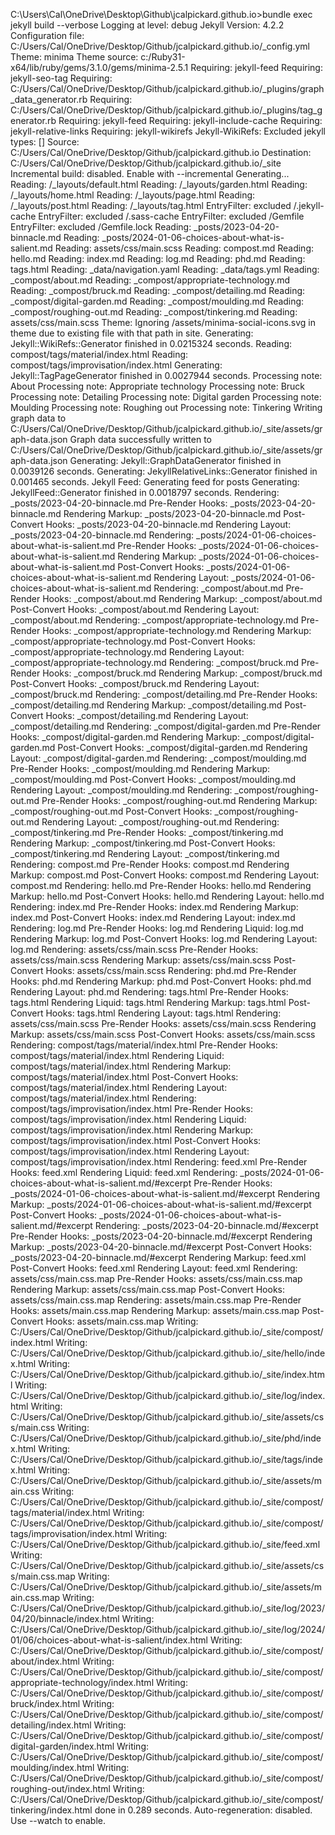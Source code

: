 C:\Users\Cal\OneDrive\Desktop\Github\jcalpickard.github.io>bundle exec jekyll build --verbose
  Logging at level: debug
    Jekyll Version: 4.2.2
Configuration file: C:/Users/Cal/OneDrive/Desktop/Github/jcalpickard.github.io/_config.yml
             Theme: minima
      Theme source: c:/Ruby31-x64/lib/ruby/gems/3.1.0/gems/minima-2.5.1
         Requiring: jekyll-feed
         Requiring: jekyll-seo-tag
         Requiring: C:/Users/Cal/OneDrive/Desktop/Github/jcalpickard.github.io/_plugins/graph_data_generator.rb
         Requiring: C:/Users/Cal/OneDrive/Desktop/Github/jcalpickard.github.io/_plugins/tag_generator.rb
         Requiring: jekyll-feed
         Requiring: jekyll-include-cache
         Requiring: jekyll-relative-links
         Requiring: jekyll-wikirefs
Jekyll-WikiRefs: Excluded jekyll types: []
            Source: C:/Users/Cal/OneDrive/Desktop/Github/jcalpickard.github.io
       Destination: C:/Users/Cal/OneDrive/Desktop/Github/jcalpickard.github.io/_site
 Incremental build: disabled. Enable with --incremental
      Generating...
           Reading: /_layouts/default.html
           Reading: /_layouts/garden.html
           Reading: /_layouts/home.html
           Reading: /_layouts/page.html
           Reading: /_layouts/post.html
           Reading: /_layouts/tag.html
       EntryFilter: excluded /.jekyll-cache
       EntryFilter: excluded /.sass-cache
       EntryFilter: excluded /Gemfile
       EntryFilter: excluded /Gemfile.lock
           Reading: _posts/2023-04-20-binnacle.md
           Reading: _posts/2024-01-06-choices-about-what-is-salient.md
           Reading: assets/css/main.scss
           Reading: compost.md
           Reading: hello.md
           Reading: index.md
           Reading: log.md
           Reading: phd.md
           Reading: tags.html
           Reading: _data/navigation.yaml
           Reading: _data/tags.yml
           Reading: _compost/about.md
           Reading: _compost/appropriate-technology.md
           Reading: _compost/bruck.md
           Reading: _compost/detailing.md
           Reading: _compost/digital-garden.md
           Reading: _compost/moulding.md
           Reading: _compost/roughing-out.md
           Reading: _compost/tinkering.md
           Reading: assets/css/main.scss
             Theme: Ignoring /assets/minima-social-icons.svg in theme due to existing file with that path in site.
        Generating: Jekyll::WikiRefs::Generator finished in 0.0215324 seconds.
           Reading: compost/tags/material/index.html
           Reading: compost/tags/improvisation/index.html
        Generating: Jekyll::TagPageGenerator finished in 0.0027944 seconds.
Processing note: About
Processing note: Appropriate technology
Processing note: Bruck
Processing note: Detailing
Processing note: Digital garden
Processing note: Moulding
Processing note: Roughing out
Processing note: Tinkering
Writing graph data to C:/Users/Cal/OneDrive/Desktop/Github/jcalpickard.github.io/_site/assets/graph-data.json
Graph data successfully written to C:/Users/Cal/OneDrive/Desktop/Github/jcalpickard.github.io/_site/assets/graph-data.json
        Generating: Jekyll::GraphDataGenerator finished in 0.0039126 seconds.
        Generating: JekyllRelativeLinks::Generator finished in 0.001465 seconds.
       Jekyll Feed: Generating feed for posts
        Generating: JekyllFeed::Generator finished in 0.0018797 seconds.
         Rendering: _posts/2023-04-20-binnacle.md
  Pre-Render Hooks: _posts/2023-04-20-binnacle.md
  Rendering Markup: _posts/2023-04-20-binnacle.md
Post-Convert Hooks: _posts/2023-04-20-binnacle.md
  Rendering Layout: _posts/2023-04-20-binnacle.md
         Rendering: _posts/2024-01-06-choices-about-what-is-salient.md
  Pre-Render Hooks: _posts/2024-01-06-choices-about-what-is-salient.md
  Rendering Markup: _posts/2024-01-06-choices-about-what-is-salient.md
Post-Convert Hooks: _posts/2024-01-06-choices-about-what-is-salient.md
  Rendering Layout: _posts/2024-01-06-choices-about-what-is-salient.md
         Rendering: _compost/about.md
  Pre-Render Hooks: _compost/about.md
  Rendering Markup: _compost/about.md
Post-Convert Hooks: _compost/about.md
  Rendering Layout: _compost/about.md
         Rendering: _compost/appropriate-technology.md
  Pre-Render Hooks: _compost/appropriate-technology.md
  Rendering Markup: _compost/appropriate-technology.md
Post-Convert Hooks: _compost/appropriate-technology.md
  Rendering Layout: _compost/appropriate-technology.md
         Rendering: _compost/bruck.md
  Pre-Render Hooks: _compost/bruck.md
  Rendering Markup: _compost/bruck.md
Post-Convert Hooks: _compost/bruck.md
  Rendering Layout: _compost/bruck.md
         Rendering: _compost/detailing.md
  Pre-Render Hooks: _compost/detailing.md
  Rendering Markup: _compost/detailing.md
Post-Convert Hooks: _compost/detailing.md
  Rendering Layout: _compost/detailing.md
         Rendering: _compost/digital-garden.md
  Pre-Render Hooks: _compost/digital-garden.md
  Rendering Markup: _compost/digital-garden.md
Post-Convert Hooks: _compost/digital-garden.md
  Rendering Layout: _compost/digital-garden.md
         Rendering: _compost/moulding.md
  Pre-Render Hooks: _compost/moulding.md
  Rendering Markup: _compost/moulding.md
Post-Convert Hooks: _compost/moulding.md
  Rendering Layout: _compost/moulding.md
         Rendering: _compost/roughing-out.md
  Pre-Render Hooks: _compost/roughing-out.md
  Rendering Markup: _compost/roughing-out.md
Post-Convert Hooks: _compost/roughing-out.md
  Rendering Layout: _compost/roughing-out.md
         Rendering: _compost/tinkering.md
  Pre-Render Hooks: _compost/tinkering.md
  Rendering Markup: _compost/tinkering.md
Post-Convert Hooks: _compost/tinkering.md
  Rendering Layout: _compost/tinkering.md
         Rendering: compost.md
  Pre-Render Hooks: compost.md
  Rendering Markup: compost.md
Post-Convert Hooks: compost.md
  Rendering Layout: compost.md
         Rendering: hello.md
  Pre-Render Hooks: hello.md
  Rendering Markup: hello.md
Post-Convert Hooks: hello.md
  Rendering Layout: hello.md
         Rendering: index.md
  Pre-Render Hooks: index.md
  Rendering Markup: index.md
Post-Convert Hooks: index.md
  Rendering Layout: index.md
         Rendering: log.md
  Pre-Render Hooks: log.md
  Rendering Liquid: log.md
  Rendering Markup: log.md
Post-Convert Hooks: log.md
  Rendering Layout: log.md
         Rendering: assets/css/main.scss
  Pre-Render Hooks: assets/css/main.scss
  Rendering Markup: assets/css/main.scss
Post-Convert Hooks: assets/css/main.scss
         Rendering: phd.md
  Pre-Render Hooks: phd.md
  Rendering Markup: phd.md
Post-Convert Hooks: phd.md
  Rendering Layout: phd.md
         Rendering: tags.html
  Pre-Render Hooks: tags.html
  Rendering Liquid: tags.html
  Rendering Markup: tags.html
Post-Convert Hooks: tags.html
  Rendering Layout: tags.html
         Rendering: assets/css/main.scss
  Pre-Render Hooks: assets/css/main.scss
  Rendering Markup: assets/css/main.scss
Post-Convert Hooks: assets/css/main.scss
         Rendering: compost/tags/material/index.html
  Pre-Render Hooks: compost/tags/material/index.html
  Rendering Liquid: compost/tags/material/index.html
  Rendering Markup: compost/tags/material/index.html
Post-Convert Hooks: compost/tags/material/index.html
  Rendering Layout: compost/tags/material/index.html
         Rendering: compost/tags/improvisation/index.html
  Pre-Render Hooks: compost/tags/improvisation/index.html
  Rendering Liquid: compost/tags/improvisation/index.html
  Rendering Markup: compost/tags/improvisation/index.html
Post-Convert Hooks: compost/tags/improvisation/index.html
  Rendering Layout: compost/tags/improvisation/index.html
         Rendering: feed.xml
  Pre-Render Hooks: feed.xml
  Rendering Liquid: feed.xml
         Rendering: _posts/2024-01-06-choices-about-what-is-salient.md/#excerpt
  Pre-Render Hooks: _posts/2024-01-06-choices-about-what-is-salient.md/#excerpt
  Rendering Markup: _posts/2024-01-06-choices-about-what-is-salient.md/#excerpt
Post-Convert Hooks: _posts/2024-01-06-choices-about-what-is-salient.md/#excerpt
         Rendering: _posts/2023-04-20-binnacle.md/#excerpt
  Pre-Render Hooks: _posts/2023-04-20-binnacle.md/#excerpt
  Rendering Markup: _posts/2023-04-20-binnacle.md/#excerpt
Post-Convert Hooks: _posts/2023-04-20-binnacle.md/#excerpt
  Rendering Markup: feed.xml
Post-Convert Hooks: feed.xml
  Rendering Layout: feed.xml
         Rendering: assets/css/main.css.map
  Pre-Render Hooks: assets/css/main.css.map
  Rendering Markup: assets/css/main.css.map
Post-Convert Hooks: assets/css/main.css.map
         Rendering: assets/main.css.map
  Pre-Render Hooks: assets/main.css.map
  Rendering Markup: assets/main.css.map
Post-Convert Hooks: assets/main.css.map
           Writing: C:/Users/Cal/OneDrive/Desktop/Github/jcalpickard.github.io/_site/compost/index.html
           Writing: C:/Users/Cal/OneDrive/Desktop/Github/jcalpickard.github.io/_site/hello/index.html
           Writing: C:/Users/Cal/OneDrive/Desktop/Github/jcalpickard.github.io/_site/index.html
           Writing: C:/Users/Cal/OneDrive/Desktop/Github/jcalpickard.github.io/_site/log/index.html
           Writing: C:/Users/Cal/OneDrive/Desktop/Github/jcalpickard.github.io/_site/assets/css/main.css
           Writing: C:/Users/Cal/OneDrive/Desktop/Github/jcalpickard.github.io/_site/phd/index.html
           Writing: C:/Users/Cal/OneDrive/Desktop/Github/jcalpickard.github.io/_site/tags/index.html
           Writing: C:/Users/Cal/OneDrive/Desktop/Github/jcalpickard.github.io/_site/assets/main.css
           Writing: C:/Users/Cal/OneDrive/Desktop/Github/jcalpickard.github.io/_site/compost/tags/material/index.html
           Writing: C:/Users/Cal/OneDrive/Desktop/Github/jcalpickard.github.io/_site/compost/tags/improvisation/index.html
           Writing: C:/Users/Cal/OneDrive/Desktop/Github/jcalpickard.github.io/_site/feed.xml
           Writing: C:/Users/Cal/OneDrive/Desktop/Github/jcalpickard.github.io/_site/assets/css/main.css.map
           Writing: C:/Users/Cal/OneDrive/Desktop/Github/jcalpickard.github.io/_site/assets/main.css.map
           Writing: C:/Users/Cal/OneDrive/Desktop/Github/jcalpickard.github.io/_site/log/2023/04/20/binnacle/index.html
           Writing: C:/Users/Cal/OneDrive/Desktop/Github/jcalpickard.github.io/_site/log/2024/01/06/choices-about-what-is-salient/index.html
           Writing: C:/Users/Cal/OneDrive/Desktop/Github/jcalpickard.github.io/_site/compost/about/index.html
           Writing: C:/Users/Cal/OneDrive/Desktop/Github/jcalpickard.github.io/_site/compost/appropriate-technology/index.html
           Writing: C:/Users/Cal/OneDrive/Desktop/Github/jcalpickard.github.io/_site/compost/bruck/index.html
           Writing: C:/Users/Cal/OneDrive/Desktop/Github/jcalpickard.github.io/_site/compost/detailing/index.html
           Writing: C:/Users/Cal/OneDrive/Desktop/Github/jcalpickard.github.io/_site/compost/digital-garden/index.html
           Writing: C:/Users/Cal/OneDrive/Desktop/Github/jcalpickard.github.io/_site/compost/moulding/index.html
           Writing: C:/Users/Cal/OneDrive/Desktop/Github/jcalpickard.github.io/_site/compost/roughing-out/index.html
           Writing: C:/Users/Cal/OneDrive/Desktop/Github/jcalpickard.github.io/_site/compost/tinkering/index.html
                    done in 0.289 seconds.
 Auto-regeneration: disabled. Use --watch to enable.